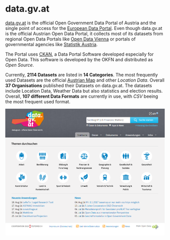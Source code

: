 # data.gv.at

[data.gv.at](https://www.data.gv.at/) is the official Open Government Data Portal of Austria and the single point of access for the [European Data Portal](http://www.europeandataportal.eu/). Even though data.gv.at is the official Austrian Open Data Portal, it collects most of its datasets from regional Open Data Portals like [Open Data Vienna](https://open.wien.gv.at/site/open-data/) or portals of governmental agencies like [Statistik Austria](http://data.statistik.gv.at/web/). 

The Portal uses [CKAN](http://ckan.org/), a Data Portal Software developed especially for Open Data. This software is developed by the OKFN and distributed as *Open Source*. 

Currently, **2114 Datasets** are listed in **14 Categories**. The most frequently used Datasets are the official [Austrian Map](https://basemap.at/) and other *Location Data*. Overall **37 Organisations** published their Datasets on data.gv.at. The datasets include Location Data, Weather Data but also statistics and election results. Overall, **107 different Data Formats** are currently in use, with *CSV* beeing the most frequent used format. 

![alt text](https://github.com/medman506/opendata-info/raw/master/Austria/Austrian%20Initiatives%20and%20Portals/pictures/dataGV.PNG "data.gv.at")


